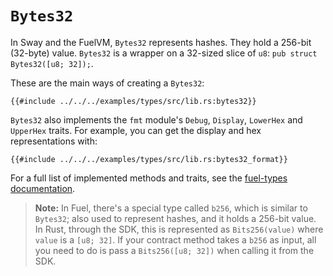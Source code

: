 # `Bytes32`

In Sway and the FuelVM, `Bytes32` represents hashes. They hold a 256-bit (32-byte) value. `Bytes32` is a wrapper on a 32-sized slice of `u8`: `pub struct Bytes32([u8; 32]);`.

These are the main ways of creating a `Bytes32`:

```rust,ignore
{{#include ../../../examples/types/src/lib.rs:bytes32}}
```

`Bytes32` also implements the `fmt` module's `Debug`, `Display`, `LowerHex` and `UpperHex` traits. For example, you can get the display and hex representations with:

```rust,ignore
{{#include ../../../examples/types/src/lib.rs:bytes32_format}}
```

For a full list of implemented methods and traits, see the [fuel-types documentation](https://docs.rs/fuel-types/latest/fuel_types/struct.Bytes32.html).

> **Note:** In Fuel, there's a special type called `b256`, which is similar to `Bytes32`; also used to represent hashes, and it holds a 256-bit value. In Rust, through the SDK, this is represented as `Bits256(value)` where `value` is a `[u8; 32]`. If your contract method takes a `b256` as input, all you need to do is pass a `Bits256([u8; 32])` when calling it from the SDK.
